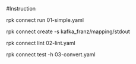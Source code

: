 #Instruction 

rpk connect run 01-simple.yaml

rpk connect create -s kafka_franz/mapping/stdout 

rpk connect lint 02-lint.yaml

rpk connect test -h 03-convert.yaml